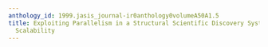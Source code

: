 ```yaml
---
anthology_id: 1999.jasis_journal-ir0anthology0volumeA50A1.5
title: Exploiting Parallelism in a Structural Scientific Discovery System to Improve
  Scalability
---
```

